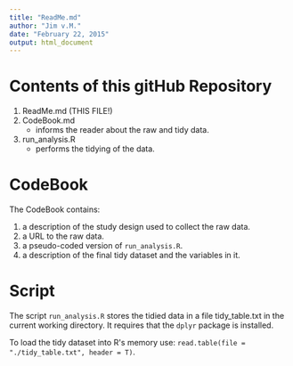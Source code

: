 ```yaml
---
title: "ReadMe.md"
author: "Jim v.M."
date: "February 22, 2015"
output: html_document
---
```


# Contents of this gitHub Repository

1. ReadMe.md (THIS FILE!)
2. CodeBook.md
      - informs the reader about the raw and tidy data.
3. run_analysis.R
      - performs the tidying of the data.

# CodeBook

The CodeBook contains: 

1. a description of the study design used to collect the raw data.
2. a URL to the raw data.
3. a pseudo-coded version of `run_analysis.R`.
3. a description of the final tidy dataset and the variables in it.

# Script

The script `run_analysis.R` stores the tidied data in a file tidy_table.txt in the current working directory. It requires that the `dplyr` package is installed.  

To load the tidy dataset into R's memory use: `read.table(file = "./tidy_table.txt", header = T)`.
